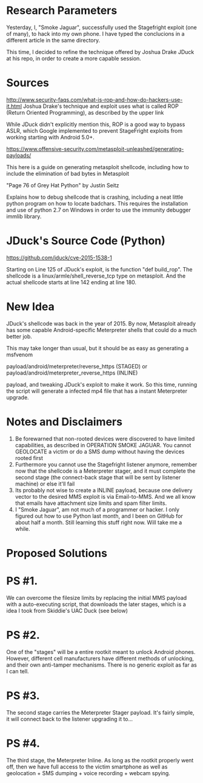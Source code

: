 # Research Parameters
Yesterday, I, "Smoke Jaguar", successfully used the Stagefright exploit (one of many), to hack into my own phone. I have typed the conclucions in a different article in the same directory.

This time, I decided to refine the technique offered by Joshua Drake JDuck at his repo, in order to create a more capable session.

# Sources
http://www.security-faqs.com/what-is-rop-and-how-do-hackers-use-it.html
Joshua Drake's technique and exploit uses what is called ROP (Return Oriented Programming), as described by the upper link

While JDuck didn't explicitly mention this, ROP is a good way to bypass ASLR, which Google implemented to prevent StageFright exploits from working starting with Android 5.0+.

https://www.offensive-security.com/metasploit-unleashed/generating-payloads/

This here is a guide on generating metasploit shellcode, including how to include the elimination of bad bytes in Metasploit

"Page 76 of Grey Hat Python" by Justin Seitz

Explains how to debug shellcode that is crashing, including a neat little python program on how to locate badchars. 
This requires the installation and use of python 2.7 on Windows in order to use the immunity debugger immlib library. 

# JDuck's Source Code (Python)
https://github.com/jduck/cve-2015-1538-1

Starting on Line 125 of JDuck's exploit, is the function "def build_rop". The shellcode is a linux/armle/shell_reverse_tcp type on metasploit. And the actual shellcode starts at line 142 ending at line 180.

# New Idea

JDuck's shellcode was back in the year of 2015. By now, Metasploit already has some capable Android-specific Meterpreter shells that could do a much better job. 

This may take longer than usual, but it should be as easy as generating a msfvenom

payload/android/meterpreter/reverse_https (STAGED) or payload/android/meterpreter_reverse_https (INLINE)

payload, and tweaking JDuck's exploit to make it work. So this time, running the script will generate a infected mp4 file that has a instant Meterpreter upgrade.

# Notes and Disclaimers

1. Be forewarned that non-rooted devices were discovered to have limited capabilities, as described in OPERATION SMOKE JAGUAR. You cannot GEOLOCATE a victim or do a SMS dump without having the devices rooted first
2. Furthermore you cannot use the Stagefright listener anymore, remember now that the shellcode is a Meterpreter stager, and it must complete the second stage (the connect-back stage that will be sent by listener machine) or else it'll fail
3. Its probably not wise to create a INLINE payload, because one delivery vector to the desired MMS exploit is via Email-to-MMS. And we all know that emails have attachment size limits and spam filter limits.
4. I "Smoke Jaguar", am not much of a programmer or hacker. I only figured out how to use Python last month, and I been on GitHub for about half a month. Still learning this stuff right now. Will take me a while. 

# Proposed Solutions

# PS #1. 
We can overcome the filesize limits by replacing the initial MMS payload with a auto-executing script, that downloads the later stages, which is a idea I took from Skiddie's UAC Duck (see below)
# PS #2. 
One of the "stages" will be a entire rootkit meant to unlock Android phones. However, different cell manufacturers have different methods of unlocking, and their own anti-tamper mechanisms. There is no generic exploit as far as I can tell.
# PS #3. 
The second stage carries the Meterpreter Stager payload. It's fairly simple, it will connect back to the listener upgrading it to...
# PS #4. 
The third stage, the Meterpreter Inline. As long as the rootkit properly went off, then we have full access to the victim smartphone as well as geolocation + SMS dumping + voice recording + webcam spying.

